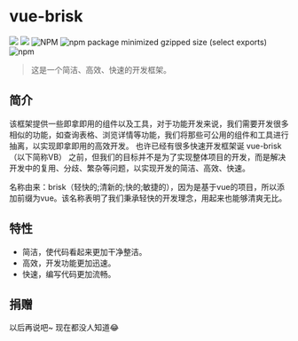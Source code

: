 # vue-brisk

![](https://img.shields.io/badge/github-jl15988-000000?logo=github&link=https://github.com/jl15988) ![](https://img.shields.io/badge/github-vue--brisk-000000?logo=github&link=https://github.com/jl15988/vue-brisk) ![NPM](https://img.shields.io/npm/l/vue-brisk) ![npm package minimized gzipped size (select exports)](https://img.shields.io/bundlejs/size/vue-brisk) ![npm](https://img.shields.io/npm/v/vue-brisk)

> 这是一个简洁、高效、快速的开发框架。

## 简介
该框架提供一些即拿即用的组件以及工具，对于功能开发来说，我们需要开发很多相似的功能，如查询表格、浏览详情等功能，我们将那些可公用的组件和工具进行抽离，以实现即拿即用的高效开发。 也许已经有很多快速开发框架诞 vue-brisk（以下简称VB） 之前，但我们的目标并不是为了实现整体项目的开发，而是解决开发中的复用、分歧、繁杂等问题，以实现开发的简洁、高效、快速。

名称由来：brisk（轻快的;清新的;快的;敏捷的），因为是基于vue的项目，所以添加前缀为vue。该名称表明了我们秉承轻快的开发理念，用起来也能够清爽无比。

## 特性
- 简洁，使代码看起来更加干净整洁。
- 高效，开发功能更加迅速。
- 快速，编写代码更加流畅。

## 捐赠
以后再说吧~ 现在都没人知道😂